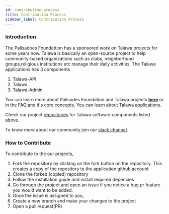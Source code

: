 ```yaml
---
id: contribution-process
title: Contribution Process
sidebar_label: Contribution Process
---
```


### Introduction

The Palisadoes Foundattion has a sponsored work on Talawa projects for some years now. Talawa is basically an open-source project to help community-based organizations such as clubs, neighborhood groups,religious institutions etc manage their daily activities.
The Talawa applications has 3 components
1. Talawa-API
1. Talawa
1. Talawa-Admin

You can learn more about Palisodes Foundation and Talawa projects **[here](docs/about.md)** or in the FAQ and it's [core concepts](docs/applications/overview.md). You can learn about Talawa  [applications](docs/applications/architecture.md). 

Check our project [repositories](docs/internships/outreachy/getting-started.md) for Talawa software components listed above.

To know more about our community join our [slack channel](https://join.slack.com/t/thepalisadoes-dyb6419/shared_invite/zt-1qldywc0i-9pEHNIG2B38JhsAbRSbuug).


### How to Contribute

To contribute to the our projects,

1. Fork the repository by clicking on the fork button on the repository. This creates a copy of the repository to the application github account
1. Clone the forked (copied) repository
1. Follow the installation guide and install required depencies
1. Go through the project and open an issue if you notice a bug pr feature you would want to be added.
1. Once the issue is assigned to you, 
1. Create a new branch and make your changes to the project 
1. Open a pull request(PR)